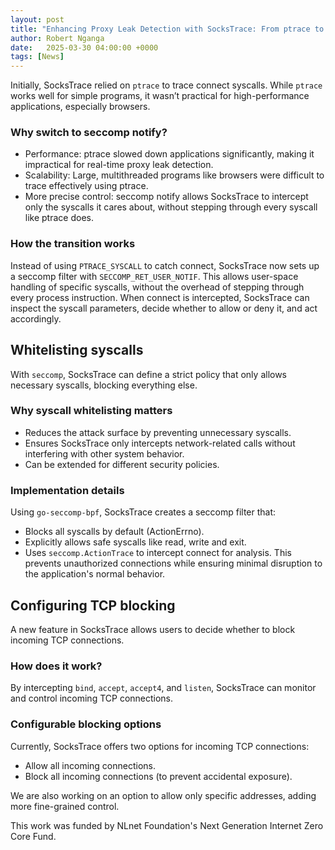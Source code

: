 ```yaml
---
layout: post
title: "Enhancing Proxy Leak Detection with SocksTrace: From ptrace to seccomp notify"
author: Robert Nganga
date:   2025-03-30 04:00:00 +0000
tags: [News]
---
```


Initially, SocksTrace relied on `ptrace` to trace connect syscalls. While `ptrace` works well for simple programs, it wasn’t practical for high-performance applications, especially browsers.

### Why switch to seccomp notify?
* Performance: ptrace slowed down applications significantly, making it impractical for real-time proxy leak detection.
* Scalability: Large, multithreaded programs like browsers were difficult to trace effectively using ptrace.
* More precise control: seccomp notify allows SocksTrace to intercept only the syscalls it cares about, without stepping through every syscall like ptrace does.

### How the transition works
Instead of using `PTRACE_SYSCALL` to catch connect, SocksTrace now sets up a seccomp filter with `SECCOMP_RET_USER_NOTIF`. This allows user-space handling of specific syscalls, without the overhead of stepping through every process instruction. When connect is intercepted, SocksTrace can inspect the syscall parameters, decide whether to allow or deny it, and act accordingly.

## Whitelisting syscalls

With `seccomp`, SocksTrace can define a strict policy that only allows necessary syscalls, blocking everything else.

### Why syscall whitelisting matters
* Reduces the attack surface by preventing unnecessary syscalls.
* Ensures SocksTrace only intercepts network-related calls without interfering with other system behavior.
* Can be extended for different security policies.

### Implementation details
Using `go-seccomp-bpf`, SocksTrace creates a seccomp filter that:
* Blocks all syscalls by default (ActionErrno).
* Explicitly allows safe syscalls like read, write and exit.
* Uses `seccomp.ActionTrace` to intercept connect for analysis.
This prevents unauthorized connections while ensuring minimal disruption to the application's normal behavior.

## Configuring TCP blocking
A new feature in SocksTrace allows users to decide whether to block incoming TCP connections.

### How does it work?
By intercepting `bind`, `accept`, `accept4`, and `listen`, SocksTrace can monitor and control incoming TCP connections.

### Configurable blocking options
Currently, SocksTrace offers two options for incoming TCP connections:

* Allow all incoming connections.
* Block all incoming connections (to prevent accidental exposure).

We are also working on an option to allow only specific addresses, adding more fine-grained control.

This work was funded by NLnet Foundation's Next Generation Internet Zero Core Fund.
